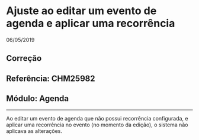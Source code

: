 # Ajuste ao editar um evento de agenda e aplicar uma recorrência
06/05/2019
## Correção
## Referência: CHM25982
## Módulo: Agenda
***

Ao editar um evento de agenda que não possui recorrência configurada, e aplicar uma recorrência no evento (no momento da edição), o sistema não aplicava as alterações.